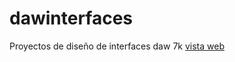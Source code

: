 # dawinterfaces
Proyectos de diseño de interfaces daw 7k
 [vista web](https://aris7ides.github.io/dawinterfaces/)